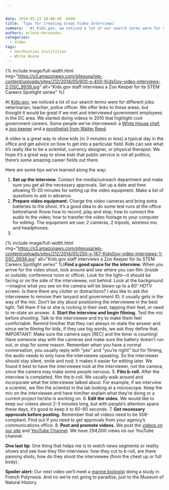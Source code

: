 ```yaml
---


date: 2014-05-23 10:00:40 -0400
title: 'Tips for Creating Great Video Interviews'
summary: ' At Kids.gov, we noticed a lot of our search terms were for different jobs\: veterinarian, teacher, police officer. We offer links to these areas, but thought it would be great if we met and interviewed government employees in the DC'
authors: arlene-hernandez
categories:
  - Video
tags:
  - Smithsonian Institution
  - White House
---
```



{% include image/full-width.html img="https://s3.amazonaws.com/sitesusa/wp-content/uploads/sites/212/2014/05/600-x-400-KidsGov-video-interviews-2-DSC_9939.jpg" alt="Kids.gov staff interviews a Zoo Keeper for its STEM Careers Spotlight series" %}

At [Kids.gov](http://kids.usa.gov/), we noticed a lot of our search terms were for different jobs: veterinarian, teacher, police officer. We offer links to these areas, but thought it would be great if we met and interviewed government employees in the DC area. We started doing videos in 2010 that highlight cool government careers. Some people we’ve interviewed: a [White House chef](http://www.youtube.com/watch?v=MBUuFjQC58Q&list=TL5pT5HtP39F9TSLaQUJXoFP3VHdYC2YdW), a [zoo keeper](http://www.youtube.com/watch?v=FmBBlodkKgw&list=PL5SUN-qc7GC51p1VFayE6YXUYOUGE5pZR) and a [prosthetist from Walter Reed](http://www.youtube.com/watch?v=8Hr_U3FNZCU&list=PL5SUN-qc7GC51p1VFayE6YXUYOUGE5pZR&feature=share&index=4).

A video is a great way to show kids (in 3 minutes or less) a typical day in the office and get advice on how to get into a particular field. Kids can see what it’s really like to be a scientist, currency designer, or physical therapist. We hope it’s a great way to show kids that public service is not all politics; there’s some amazing career fields out there.

Here are some tips we&#8217;ve learned along the way:

  1. **Set up the interview.** Contact the media/outreach department and make sure you get all the necessary approvals. Set up a date and time allowing 15-20 minutes for setting up the video equipment. Make a list of questions to ask in advance.
  2. **Prepare video equipment.** Charge the video cameras and bring extra batteries to the shoot. It&#8217;s a good idea to do some test runs at the office beforehand: Know how to record, play and stop; how to connect the audio to the video; how to transfer the video footage to your computer for editing. The equipment we use: 2 cameras, 2 tripods, wireless mic and headphones.
  3. 
{% include image/full-width.html img="https://s3.amazonaws.com/sitesusa/wp-content/uploads/sites/212/2014/05/250-x-167-KidsGov-video-interviews-1-DSC_9938.jpg" alt="Kids.gov staff interviews a Zoo Keeper for its STEM Careers Spotlight series" %}**Find a good space for the interview.** When you arrive for the video shoot, look around and see where you can film (inside or outside; conference room or office). Look for the light—it should be facing or on the side of the interviewee, not behind. Look at the background—imagine what you see on the camera will be blown up to a 60&#8243; HDTV screen. Is there there any clutter or distractions? I also like to ask the interviewee to remove their lanyard and government ID; it usually gets in the way of the mic. Don&#8217;t be shy about positioning the interviewee in the best light. Tell them if he or she is rocking in their seat, tapping their feet, or need to re-state an answer.
  4. **Start the interview and begin filming.** Test the mic before shooting. Talk to the interviewee and try to make them feel comfortable. Remind him/her that they can always re-state the answer and since we&#8217;re filming for kids, if they use big words, we ask they define that. IMPORTANT: Make sure the camera says [REC] and the timer is counting! Have someone stay with the cameras and make sure the battery doesn&#8217;t run out, or stop for some reason. Remember when you have a normal conversation, you usually reply with &#8220;yes&#8221; and &#8220;you&#8217;re right!&#8221; but for filming, the audio needs to only have the interviewee speaking. So the interviewer should stay silent, smile and nod; it makes it easier for editing later. We found it best to have the interviewee look at the interviewer, not the camera, since the camera may make some people nervous.
  5. **Film b-roll.** After the interview is completed, film the b-roll. We usually walk around and incorporate what the interviewee talked about. For example, if we interview a scientist, we film the scientist in the lab looking at a microscope. Keep the mic on the interviewee and have him/her explain what they&#8217;re doing or a current project he/she is working on.
  6. **Edit the video.** We would like to keep our videos about 2-3 minutes long, but with people&#8217;s attention spans these days, it’s good to keep it to 60-90 seconds.
  7. **Get necessary approvals before posting.** Remember that all videos need to be 508-compliant. Find out if you need to get approvals from your agency’s communications office.
  8. **Post and promote videos.** We post the [videos on our site](http://kids.usa.gov/watch-videos "Watch Videos for Kids | Grades K-5 | Kids.gov") and [YouTube Channel](http://www.youtube.com/user/kidsgov "Kids.gov YouTube Channel"). We have 294,000 views on our YouTube channel.

**One last tip**: One thing that helps me is to watch news segments or reality shows and see how they film interviews: how they cut to b-roll, are there panning shots, how do they shoot the interviewee (from the chest up or full body).

**Spoiler alert:** Our next video we’ll meet a [marine biologist](https://qrius.si.edu/webcast-teaching-resources-measuring-biodiversity) doing a study in French Polynesia. And no we’re not going to paradise, just to the Museum of Natural History.